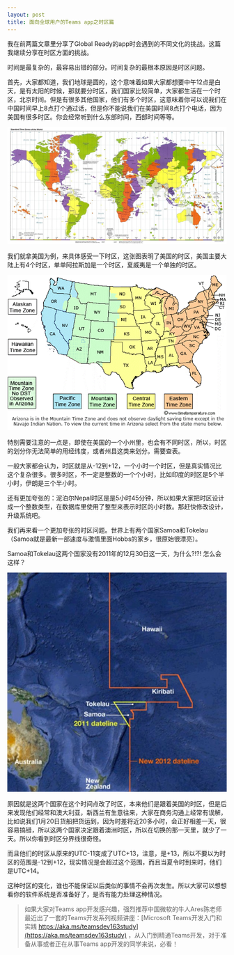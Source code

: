 ```yaml
---
layout: post
title: 面向全球用户的Teams app之时区篇
---
```


我在前两篇文章里分享了Global Ready的app时会遇到的不同文化的挑战。这篇我继续分享在时区方面的挑战。

时间是最复杂的，最容易出错的部分。时间复杂的最根本原因是时区问题。

首先，大家都知道，我们地球是圆的，这个意味着如果大家都想要中午12点是白天，是有太阳的时候，那就要分时区，我们国家比较简单，大家都生活在一个时区，北京时间。但是有很多其他国家，他们有多个时区，这意味着你可以说我们在中国时间早上8点打个通过话，但是你不能说我们在美国时间8点打个电话，因为美国有很多时区。你会经常听到什么东部时间，西部时间等等。

![TimeZone](../images/post20200123/001.jpg)

我们就拿美国为例，来具体感受一下时区，这张图表明了美国的时区，美国主要大陆上有4个时区，单单阿拉斯加是一个时区，夏威夷是一个单独的时区。

![TimeZone](../images/post20200123/002.gif)

特别需要注意的一点是，即使在美国的一个小州里，也会有不同时区，所以，时区的划分你无法简单的用经纬度，或者州县这类来划分。需要查表。

一般大家都会认为，时区就是从-12到+12，一个小时一个时区，但是真实情况比这个复杂很多。很多时区，不一定是整数的一个个小时，比如印度的时区是5个半小时，伊朗是三个半小时。

还有更加夸张的：泥泊尔Nepal时区是是5小时45分钟，所以如果大家把时区设计成一个整数类型，在数据库里使用了整型来表示时区的小时数。那赶快修改设计，升级系统吧。

我们再来看一个更加夸张的时区问题。世界上有两个国家Samoa和Tokelau（Samoa就是最新一部速度与激情里面Hobbs的家乡，很原始很漂亮）。

Samoa和Tokelau这两个国家没有2011年的12月30日这一天，为什么?!?! 怎么会这样？

![TimeZone](../images/post20200123/003.jpg)

原因就是这两个国家在这个时间点改了时区，本来他们是跟着美国的时区，但是后来发现他们经常和澳大利亚，新西兰有生意往来，大家在商务沟通上经常有误解，比如说我们1月20日货船把货运到，因为时差将近20多小时，会正好相差一天，很容易搞错，所以这两个国家决定跟着澳洲时区，所以在切换的那一天里，就少了一天。所以你看到时区分界线很奇怪。

而且他们的时区从原来的UTC-11变成了UTC+13，注意，是+13，所以不要以为时区的范围是-12到+12，现实情况是会超过这个范围，而且当夏令时到来时，他们是UTC+14。

这种时区的变化，谁也不能保证以后类似的事情不会再次发生。所以大家可以想想看你的软件系统是否准备好了，是否有能力处理这种情况。

> 如果大家对Teams app开发感兴趣，强烈推荐中国微软的牛人Ares陈老师最近出了一套的Teams开发系列视频讲座：[Microsoft Teams开发入门和实践 https://aka.ms/teamsdev163study](https://aka.ms/teamsdev163study) ，从入门到精通Teams开发，对于准备从事或者正在从事Teams app开发的同学来说，必看！
